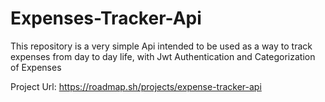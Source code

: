 # Expenses-Tracker-Api
This repository is a very simple Api intended to be used as a way to track expenses from day to day life, with Jwt Authentication and Categorization of Expenses

Project Url: https://roadmap.sh/projects/expense-tracker-api
